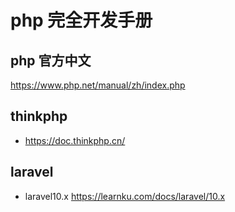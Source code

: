 # php 完全开发手册

## php 官方中文

https://www.php.net/manual/zh/index.php

## thinkphp

- https://doc.thinkphp.cn/

## laravel

- laravel10.x https://learnku.com/docs/laravel/10.x
